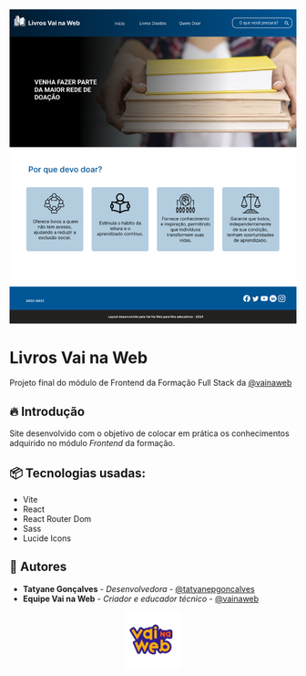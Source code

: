<img src="./public/preview.png" alt="projeto desenvolvido">

#  Livros Vai na Web
Projeto final do módulo de Frontend da Formação Full Stack da [@vainaweb](https://www.instagram.com/vainaweb/)


## 🔥 Introdução
Site desenvolvido com o objetivo de colocar em prática os conhecimentos adquirido no módulo *Frontend* da formação.

## 📦 Tecnologias usadas:
- Vite
- React
- React Router Dom
- Sass
- Lucide Icons

## 👷 Autores
- **Tatyane Gonçalves** - *Desenvolvedora* - [@tatyanepgoncalves](https://github.com/tatyanepgoncalves)
- **Equipe Vai na Web** - *Criador e educador técnico* - [@vainaweb](https://www.instagram.com/vainaweb/)

<div align="center">
  <img src="./public/logo-VnW.png" width="100">
</div>
